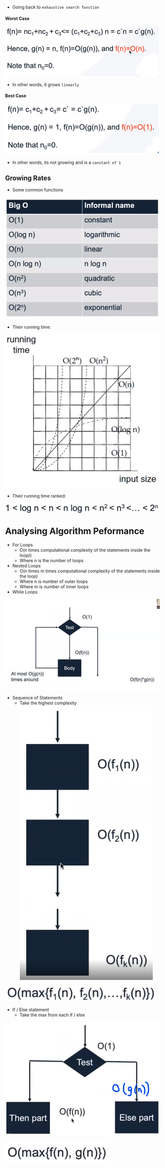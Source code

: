 - Going back to  `exhaustive search function`
#### Worst Case

![Pasted%20image%2020230318090756.png](/Images/Pasted%20image%2020230318090756.png)

- In other words, it grows `linearly`

#### Best Case

![Pasted%20image%2020230318091106.png](/Images/Pasted%20image%2020230318091106.png)

- In other words, its not growing and is a `constant of 1`

## Growing Rates
- Some common functions

![Pasted%20image%2020230318091459.png](/Images/Pasted%20image%2020230318091459.png)

- Their running time:

![Pasted%20image%2020230318091517.png](/Images/Pasted%20image%2020230318091517.png)

- Their running time ranked:

![Pasted%20image%2020230318091536.png](/Images/Pasted%20image%2020230318091536.png)

# Analysing Algorithm Peformance

- For Loops
	- O(n times computational complexity of the statements inside the loop))
	- Where n is the number of loops
- Nested Loops
	- O(n times m times computational complexity of the statements inside the loop)
	- Where n is number of outer loops
	- Where m is number of inner loops
- While Loops

![Pasted%20image%2020230319232806.png](/Images/Pasted%20image%2020230319232806.png)

- Sequence of Statements
	- Take the highest complexity
![Pasted%20image%2020230319232844.png](/Images/Pasted%20image%2020230319232844.png)

![Pasted%20image%2020230319232853.png](/Images/Pasted%20image%2020230319232853.png)

- If / Else statement
	- Take the max from each if / else

![Pasted%20image%2020230319233243.png](/Images/Pasted%20image%2020230319233243.png)

![Pasted%20image%2020230319233253.png](/Images/Pasted%20image%2020230319233253.png)
